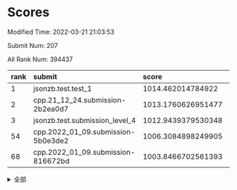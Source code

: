 # Scores

Modified Time: 2022-03-21 21:03:53

Submit Num: 207

All Rank Num: 394437

| rank |               submit               |       score        |       sigma        | pk_num |
| :--- | :--------------------------------- | :----------------- | :----------------- | :----- |
| 1    | jsonzb.test.test_1                 | 1014.462014784922  | 0.8244411052334873 | 7625   |
| 2    | cpp.21_12_24.submission-2b2ea0d7   | 1013.1760626951477 | 0.8269725694514046 | 7626   |
| 3    | jsonzb.test.submission_level_4     | 1012.9439379530348 | 0.7968282709666284 | 7622   |
| 54   | cpp.2022_01_09.submission-5b0e3de2 | 1006.3084898249905 | 0.7237476963094274 | 7623   |
| 68   | cpp.2022_01_09.submission-816672bd | 1003.8466702561393 | 0.7261131405275855 | 7623   |


<details>
<summary>全部</summary>

| rank |                 submit                 |       score        |       sigma        | pk_num |
| :--- | :------------------------------------- | :----------------- | :----------------- | :----- |
| 1    | jsonzb.test.test_1                     | 1014.462014784922  | 0.8244411052334873 | 7625   |
| 2    | cpp.21_12_24.submission-2b2ea0d7       | 1013.1760626951477 | 0.8269725694514046 | 7626   |
| 3    | jsonzb.test.submission_level_4         | 1012.9439379530348 | 0.7968282709666284 | 7622   |
| 4    | gobigger.level_3.submission_level_3_24 | 1011.7331071450922 | 0.7856679941774937 | 7622   |
| 5    | gobigger.level_3.submission_level_3_4  | 1011.3651985176178 | 0.7626140592549889 | 7621   |
| 6    | gobigger.level_3.submission_level_3_15 | 1011.076307041709  | 0.7668720813168152 | 7619   |
| 7    | gobigger.level_3.submission_level_3_10 | 1011.0419111337695 | 0.7485587904340802 | 7620   |
| 8    | gobigger.level_3.submission_level_3_5  | 1011.0381554564998 | 0.7644672886107101 | 7621   |
| 9    | gobigger.level_3.submission_level_3_27 | 1010.9745152279604 | 0.779243511398019  | 7627   |
| 10   | gobigger.level_3.submission_level_3_18 | 1010.9321146536126 | 0.7830358072068294 | 7623   |
| 11   | gobigger.level_3.submission_level_3_7  | 1010.8440629905488 | 0.7641748325680227 | 7621   |
| 12   | gobigger.level_3.submission_level_3_45 | 1010.8028074974233 | 0.7824724719903382 | 7624   |
| 13   | gobigger.level_3.submission_level_3_12 | 1010.8010599657705 | 0.7520681277083392 | 7617   |
| 14   | gobigger.level_3.submission_level_3_35 | 1010.7966295273031 | 0.7608841374631368 | 7621   |
| 15   | gobigger.level_3.submission_level_3_2  | 1010.7866293851035 | 0.7570672297729567 | 7623   |
| 16   | gobigger.level_3.submission_level_3_8  | 1010.7197295682041 | 0.7728061120963136 | 7622   |
| 17   | gobigger.level_3.submission_level_3_37 | 1010.5935895695075 | 0.77462322450457   | 7620   |
| 18   | gobigger.level_3.submission_level_3_11 | 1010.3845462371099 | 0.759307231722288  | 7623   |
| 19   | gobigger.level_3.submission_level_3_32 | 1010.3844789109819 | 0.7846809527734528 | 7628   |
| 20   | gobigger.level_3.submission_level_3_26 | 1010.3820320831121 | 0.7485216351375842 | 7617   |
| 21   | gobigger.level_3.submission_level_3_44 | 1010.3483515182389 | 0.7588026382079985 | 7621   |
| 22   | gobigger.level_3.submission_level_3_22 | 1010.304035244022  | 0.7533742925034379 | 7623   |
| 23   | gobigger.level_3.submission_level_3_21 | 1010.2899987138217 | 0.7765466264399741 | 7624   |
| 24   | gobigger.level_3.submission_level_3_16 | 1010.2365738829819 | 0.773384611303988  | 7628   |
| 25   | gobigger.level_3.submission_level_3_1  | 1010.1691943156695 | 0.7871026999461336 | 7620   |
| 26   | gobigger.level_3.submission_level_3_3  | 1010.1382550979334 | 0.7719243731172721 | 7625   |
| 27   | gobigger.level_3.submission_level_3_19 | 1010.0757807916905 | 0.7630140322175744 | 7623   |
| 28   | gobigger.level_3.submission_level_3_48 | 1010.0623015142069 | 0.7533519557419247 | 7622   |
| 29   | gobigger.level_3.submission_level_3_14 | 1010.0396563414179 | 0.7295378518179564 | 7625   |
| 30   | gobigger.level_3.submission_level_3_43 | 1009.971769438593  | 0.7563040038429542 | 7620   |
| 31   | gobigger.level_3.submission_level_3_40 | 1009.9022464446665 | 0.7313065684719863 | 7623   |
| 32   | gobigger.level_3.submission_level_3_20 | 1009.9017516182254 | 0.7490322005708732 | 7622   |
| 33   | gobigger.level_3.submission_level_3_49 | 1009.8423242546206 | 0.7489365933333443 | 7619   |
| 34   | gobigger.level_3.submission_level_3_42 | 1009.8196188031176 | 0.7569376249553341 | 7622   |
| 35   | gobigger.level_3.submission_level_3_9  | 1009.7488853637682 | 0.7731650019424912 | 7619   |
| 36   | gobigger.level_3.submission_level_3_31 | 1009.6285648928124 | 0.7403643621142647 | 7623   |
| 37   | gobigger.level_3.submission_level_3_41 | 1009.5529732813031 | 0.762949078240883  | 7619   |
| 38   | gobigger.level_3.submission_level_3_6  | 1009.4297229157054 | 0.7604505524811198 | 7623   |
| 39   | gobigger.level_3.submission_level_3_0  | 1009.3339753231436 | 0.726777945844784  | 7624   |
| 40   | gobigger.level_3.submission_level_3_23 | 1009.2861354212037 | 0.753288955909765  | 7624   |
| 41   | gobigger.level_3.submission_level_3_28 | 1009.2858323458831 | 0.7411476830444091 | 7616   |
| 42   | gobigger.level_3.submission_level_3_34 | 1009.101399850213  | 0.7583540594036039 | 7620   |
| 43   | gobigger.level_3.submission_level_3_13 | 1009.0824505173215 | 0.742518494039696  | 7621   |
| 44   | gobigger.level_3.submission_level_3_46 | 1009.0672486264626 | 0.7524484221884313 | 7627   |
| 45   | gobigger.level_3.submission_level_3_17 | 1009.0029260858679 | 0.7486880643121357 | 7622   |
| 46   | gobigger.level_3.submission_level_3_33 | 1008.9424277294313 | 0.7433233339842013 | 7623   |
| 47   | gobigger.level_3.submission_level_3_47 | 1008.7714877912298 | 0.7435267156248987 | 7626   |
| 48   | gobigger.level_3.submission_level_3_39 | 1008.7686525268442 | 0.7320177347326798 | 7624   |
| 49   | gobigger.level_3.submission_level_3_36 | 1008.6209751654335 | 0.7632637548387909 | 7621   |
| 50   | gobigger.level_3.submission_level_3_30 | 1008.6132589531235 | 0.7536455082374626 | 7619   |
| 51   | gobigger.level_3.submission_level_3_38 | 1008.5823036650695 | 0.7530995561152741 | 7624   |
| 52   | gobigger.level_3.submission_level_3_29 | 1008.3447565943213 | 0.7461979028750061 | 7623   |
| 53   | gobigger.level_3.submission_level_3_25 | 1007.2092202055901 | 0.7452888613018417 | 7623   |
| 54   | cpp.2022_01_09.submission-5b0e3de2     | 1006.3084898249905 | 0.7237476963094274 | 7623   |
| 55   | gobigger.level_1.submission_level_1_18 | 1004.9901755476251 | 0.734648052324007  | 7619   |
| 56   | gobigger.level_1.submission_level_1_24 | 1004.7320425022394 | 0.71726520201338   | 7619   |
| 57   | gobigger.level_1.submission_level_1_35 | 1004.6888493345375 | 0.7284157292435471 | 7620   |
| 58   | gobigger.level_1.submission_level_1_27 | 1004.302516112518  | 0.7137522912193206 | 7623   |
| 59   | gobigger.level_1.submission_level_1_1  | 1004.3020604065426 | 0.7236095358411456 | 7615   |
| 60   | gobigger.level_1.submission_level_1_40 | 1004.2270813740253 | 0.7341650615551432 | 7619   |
| 61   | gobigger.level_1.submission_level_1_11 | 1004.1616564582027 | 0.7181525446191992 | 7617   |
| 62   | gobigger.level_1.submission_level_1_26 | 1004.1122023517163 | 0.7177042780442863 | 7624   |
| 63   | gobigger.level_1.submission_level_1_5  | 1004.1061415996196 | 0.7090228436297061 | 7624   |
| 64   | gobigger.level_1.submission_level_1_29 | 1004.0918570613079 | 0.7267952680833403 | 7623   |
| 65   | gobigger.level_1.submission_level_1_22 | 1004.0916595019185 | 0.7153264554550337 | 7620   |
| 66   | gobigger.level_1.submission_level_1_49 | 1003.9852192474598 | 0.7239131164538964 | 7620   |
| 67   | gobigger.level_1.submission_level_1_8  | 1003.9513619990246 | 0.728612712557328  | 7618   |
| 68   | cpp.2022_01_09.submission-816672bd     | 1003.8466702561393 | 0.7261131405275855 | 7623   |
| 69   | gobigger.level_1.submission_level_1_21 | 1003.7741617581374 | 0.7146271315073357 | 7623   |
| 70   | gobigger.level_1.submission_level_1_2  | 1003.7313582256949 | 0.7107241873882415 | 7621   |
| 71   | gobigger.level_1.submission_level_1_30 | 1003.6963105893617 | 0.7079934677325554 | 7617   |
| 72   | gobigger.level_1.submission_level_1_16 | 1003.6762910010327 | 0.7200771295005208 | 7622   |
| 73   | gobigger.level_1.submission_level_1_23 | 1003.6357148406927 | 0.7193590447633863 | 7621   |
| 74   | gobigger.level_1.submission_level_1_47 | 1003.6205346112711 | 0.7164314635479356 | 7622   |
| 75   | gobigger.level_1.submission_level_1_28 | 1003.605287672344  | 0.7332495832995952 | 7618   |
| 76   | gobigger.level_1.submission_level_1_13 | 1003.5626126973239 | 0.7255034860548022 | 7618   |
| 77   | gobigger.level_1.submission_level_1_43 | 1003.554568791536  | 0.7178884660863728 | 7624   |
| 78   | gobigger.level_1.submission_level_1_9  | 1003.4870441066709 | 0.7147404755606119 | 7618   |
| 79   | gobigger.level_1.submission_level_1_32 | 1003.4196194186793 | 0.7103817259701691 | 7623   |
| 80   | gobigger.level_1.submission_level_1_42 | 1003.2934620447234 | 0.7168925420676708 | 7622   |
| 81   | gobigger.level_1.submission_level_1_15 | 1003.2873395226957 | 0.7096446676465071 | 7623   |
| 82   | gobigger.level_1.submission_level_1_17 | 1003.22089744274   | 0.7237065653517495 | 7624   |
| 83   | gobigger.level_1.submission_level_1_38 | 1003.208392988099  | 0.7195526431004149 | 7626   |
| 84   | gobigger.level_1.submission_level_1_31 | 1003.1933417729354 | 0.7113838527756248 | 7620   |
| 85   | gobigger.level_1.submission_level_1_33 | 1003.191538869021  | 0.7061180050792486 | 7618   |
| 86   | gobigger.level_1.submission_level_1_37 | 1003.1706039977487 | 0.7241650081518647 | 7617   |
| 87   | gobigger.level_1.submission_level_1_19 | 1003.1514050083018 | 0.7106195694256405 | 7620   |
| 88   | gobigger.level_1.submission_level_1_36 | 1003.1099088190799 | 0.7102626423871341 | 7620   |
| 89   | gobigger.level_1.submission_level_1_25 | 1003.1064326982687 | 0.725504919856987  | 7618   |
| 90   | gobigger.level_1.submission_level_1_34 | 1003.0361198556245 | 0.7097817792138449 | 7623   |
| 91   | gobigger.level_1.submission_level_1_7  | 1003.0093198550281 | 0.7250555762084294 | 7623   |
| 92   | gobigger.level_1.submission_level_1_41 | 1002.9054598042138 | 0.7157393554430154 | 7624   |
| 93   | gobigger.level_1.submission_level_1_44 | 1002.8069729870474 | 0.7096842930667642 | 7615   |
| 94   | gobigger.level_1.submission_level_1_48 | 1002.8035662117783 | 0.7210058016968809 | 7618   |
| 95   | gobigger.level_1.submission_level_1_3  | 1002.7807460456885 | 0.7165603238242744 | 7623   |
| 96   | gobigger.level_1.submission_level_1_4  | 1002.7806282402839 | 0.7249033241853265 | 7625   |
| 97   | gobigger.level_1.submission_level_1_6  | 1002.6458631687823 | 0.7153316020617636 | 7621   |
| 98   | gobigger.level_1.submission_level_1_14 | 1002.6360266809775 | 0.7163578922463718 | 7620   |
| 99   | gobigger.level_1.submission_level_1_10 | 1002.614211256751  | 0.7145206364046668 | 7631   |
| 100  | gobigger.level_1.submission_level_1_20 | 1002.5895799837634 | 0.7249022625045275 | 7622   |
| 101  | gobigger.level_1.submission_level_1_46 | 1002.5293289254708 | 0.7125352877688782 | 7612   |
| 102  | gobigger.level_1.submission_level_1_45 | 1002.4304782291576 | 0.7045385410479383 | 7626   |
| 103  | gobigger.level_1.submission_level_1_0  | 1002.3469318460343 | 0.7147336904261519 | 7619   |
| 104  | gobigger.level_1.submission_level_1_39 | 1002.160672847364  | 0.7237880105630774 | 7624   |
| 105  | gobigger.level_1.submission_level_1_12 | 1001.7205812527022 | 0.7172282766285132 | 7631   |
| 106  | gobigger.random.submission_random_28   | 998.1027002653929  | 0.7226594647751446 | 7629   |
| 107  | gobigger.random.submission_random_20   | 997.08128077689    | 0.7097840258205486 | 7624   |
| 108  | gobigger.random.submission_random_15   | 996.9149992394904  | 0.711880380797212  | 7617   |
| 109  | gobigger.random.submission_random_47   | 996.8177687996915  | 0.701990031864739  | 7625   |
| 110  | gobigger.random.submission_random_43   | 996.755462779747   | 0.7086713354835373 | 7630   |
| 111  | gobigger.random.submission_random_48   | 996.7191475006442  | 0.7069892769150001 | 7623   |
| 112  | gobigger.random.submission_random_8    | 996.7176493826621  | 0.705494371557062  | 7619   |
| 113  | gobigger.random.submission_random_7    | 996.6617355069477  | 0.7024516984403697 | 7627   |
| 114  | gobigger.random.submission_random_40   | 996.3756744796236  | 0.700796912173046  | 7622   |
| 115  | gobigger.random.submission_random_19   | 996.3657500516963  | 0.7083922924884781 | 7620   |
| 116  | gobigger.random.submission_random_23   | 996.3269172305493  | 0.6991897284574403 | 7621   |
| 117  | gobigger.random.submission_random_26   | 996.3175188685399  | 0.6985832599683562 | 7622   |
| 118  | gobigger.random.submission_random_13   | 996.2886166512254  | 0.7037755471038685 | 7621   |
| 119  | gobigger.random.submission_random_0    | 996.2800717443434  | 0.7056676149722607 | 7618   |
| 120  | gobigger.random.submission_random_41   | 996.2138848480788  | 0.7034851199911476 | 7620   |
| 121  | gobigger.random.submission_random_36   | 996.1797552605353  | 0.6993122417597877 | 7624   |
| 122  | gobigger.random.submission_random_38   | 996.1115225376109  | 0.7103837091547649 | 7630   |
| 123  | gobigger.random.submission_random_3    | 996.0815220433559  | 0.7124978574964003 | 7624   |
| 124  | gobigger.random.submission_random_25   | 996.077029886127   | 0.6987222947502993 | 7621   |
| 125  | gobigger.random.submission_random_31   | 996.0753694828861  | 0.7049065601720802 | 7627   |
| 126  | gobigger.random.submission_random_30   | 996.0685022663971  | 0.7106862044376608 | 7623   |
| 127  | gobigger.random.submission_random_45   | 996.0249885723907  | 0.7010191785257396 | 7623   |
| 128  | gobigger.random.submission_random_34   | 995.9885786933701  | 0.7085640854015886 | 7621   |
| 129  | gobigger.random.submission_random_46   | 995.9709218450532  | 0.702155264169163  | 7623   |
| 130  | gobigger.random.submission_random_18   | 995.9407270247677  | 0.7141323449209789 | 7620   |
| 131  | gobigger.random.submission_random_1    | 995.9059758484434  | 0.7129645168374132 | 7623   |
| 132  | gobigger.random.submission_random_49   | 995.894655297586   | 0.7074069094389827 | 7622   |
| 133  | gobigger.random.submission_random_5    | 995.8797184916493  | 0.7244329972281713 | 7623   |
| 134  | gobigger.random.submission_random_9    | 995.8169847784633  | 0.708250326183626  | 7625   |
| 135  | gobigger.random.submission_random_24   | 995.7237118069172  | 0.701632763259244  | 7620   |
| 136  | gobigger.random.submission_random_32   | 995.7127719178269  | 0.7127093078763813 | 7622   |
| 137  | gobigger.random.submission_random_4    | 995.6194007035295  | 0.7161513623394111 | 7622   |
| 138  | gobigger.random.submission_random_37   | 995.4352531778295  | 0.7102473808280592 | 7619   |
| 139  | gobigger.random.submission_random_6    | 995.4284162359078  | 0.6975749721291099 | 7619   |
| 140  | gobigger.random.submission_random_10   | 995.4086511051283  | 0.7033227648245206 | 7625   |
| 141  | gobigger.random.submission_random_39   | 995.3984451353468  | 0.7208859139725364 | 7624   |
| 142  | gobigger.random.submission_random_22   | 995.3474354524419  | 0.7116761657914435 | 7623   |
| 143  | gobigger.random.submission_random_44   | 995.3160424270199  | 0.7028493356419191 | 7620   |
| 144  | gobigger.random.submission_random_27   | 995.3023169833205  | 0.7230698373260371 | 7627   |
| 145  | gobigger.random.submission_random_16   | 995.2597506889965  | 0.7372594938377155 | 7621   |
| 146  | gobigger.random.submission_random_2    | 995.1913525882803  | 0.7025440536506729 | 7623   |
| 147  | gobigger.random.submission_random_42   | 995.1912469787015  | 0.7124127476204    | 7622   |
| 148  | gobigger.random.submission_random_21   | 995.121908685451   | 0.7214557896406419 | 7624   |
| 149  | gobigger.random.submission_random_14   | 995.1035942153597  | 0.7082199985123284 | 7623   |
| 150  | gobigger.random.submission_random_33   | 995.0943086626634  | 0.7212439293190545 | 7624   |
| 151  | gobigger.random.submission_random_17   | 995.0269225860525  | 0.7142026357365612 | 7623   |
| 152  | gobigger.random.submission_random_35   | 994.9934028913443  | 0.7077145401745867 | 7625   |
| 153  | gobigger.random.submission_random_11   | 994.975284080504   | 0.7206901296939248 | 7626   |
| 154  | gobigger.random.submission_random_29   | 994.7549060882998  | 0.7062344270980785 | 7623   |
| 155  | gobigger.random.submission_random_12   | 994.7275036813954  | 0.7127615864905891 | 7624   |
| 156  | gobigger.level_2.submission_level_2_5  | 994.1447833888111  | 0.7259912371165653 | 7621   |
| 157  | gobigger.level_2.submission_level_2_28 | 993.6484483675006  | 0.7436419019064694 | 7625   |
| 158  | gobigger.level_2.submission_level_2_41 | 993.539034922895   | 0.7283921122797355 | 7623   |
| 159  | gobigger.level_2.submission_level_2_1  | 993.359898553368   | 0.7338550408166574 | 7624   |
| 160  | gobigger.level_2.submission_level_2_44 | 993.2798784057659  | 0.7388089525282986 | 7625   |
| 161  | gobigger.level_2.submission_level_2_18 | 993.1785498653034  | 0.7336847979685173 | 7617   |
| 162  | gobigger.level_2.submission_level_2_35 | 993.0978865165469  | 0.7229401133266252 | 7625   |
| 163  | gobigger.level_2.submission_level_2_3  | 992.9820695645421  | 0.7367839407256236 | 7621   |
| 164  | gobigger.level_2.submission_level_2_39 | 992.9195963295517  | 0.7468836975410171 | 7628   |
| 165  | gobigger.level_2.submission_level_2_12 | 992.901894453578   | 0.755735116680218  | 7620   |
| 166  | gobigger.level_2.submission_level_2_36 | 992.8870600368408  | 0.72901519949853   | 7624   |
| 167  | gobigger.level_2.submission_level_2_23 | 992.6164372012188  | 0.7225737555586301 | 7618   |
| 168  | gobigger.level_2.submission_level_2_13 | 992.5387987139907  | 0.7494172383884123 | 7626   |
| 169  | gobigger.level_2.submission_level_2_8  | 992.5073711479118  | 0.7186140359696552 | 7621   |
| 170  | gobigger.level_2.submission_level_2_11 | 992.5053693907331  | 0.7375615887675379 | 7622   |
| 171  | gobigger.level_2.submission_level_2_40 | 992.4557716236538  | 0.744667577151533  | 7627   |
| 172  | gobigger.level_2.submission_level_2_17 | 992.4395159072236  | 0.7407982283983233 | 7621   |
| 173  | gobigger.level_2.submission_level_2_25 | 992.3977095857122  | 0.7556558746226367 | 7620   |
| 174  | gobigger.level_2.submission_level_2_48 | 992.3946432715144  | 0.7329877459299651 | 7622   |
| 175  | gobigger.level_2.submission_level_2_16 | 992.3935208927865  | 0.7432872979514945 | 7622   |
| 176  | gobigger.level_2.submission_level_2_20 | 992.3719831845837  | 0.729510376414902  | 7614   |
| 177  | gobigger.level_2.submission_level_2_47 | 992.2968391805041  | 0.7554198067434188 | 7617   |
| 178  | gobigger.level_2.submission_level_2_33 | 992.2173305496566  | 0.732923239332599  | 7624   |
| 179  | gobigger.level_2.submission_level_2_46 | 992.1942609437459  | 0.7596632743212601 | 7622   |
| 180  | gobigger.level_2.submission_level_2_15 | 992.1596771762756  | 0.7398665093618902 | 7617   |
| 181  | gobigger.level_2.submission_level_2_32 | 992.12155453524    | 0.7301907426332711 | 7627   |
| 182  | gobigger.level_2.submission_level_2_37 | 992.0955422258278  | 0.7382434966112555 | 7619   |
| 183  | gobigger.level_2.submission_level_2_22 | 992.0856085389688  | 0.7452747515282027 | 7620   |
| 184  | gobigger.level_2.submission_level_2_49 | 992.0617643034833  | 0.7418214353751615 | 7622   |
| 185  | gobigger.level_2.submission_level_2_31 | 991.9608511419146  | 0.7416396124501197 | 7620   |
| 186  | gobigger.level_2.submission_level_2_34 | 991.9177579047881  | 0.745848809728007  | 7621   |
| 187  | gobigger.level_2.submission_level_2_42 | 991.8914495937329  | 0.7471629041082082 | 7623   |
| 188  | gobigger.level_2.submission_level_2_19 | 991.8365425655854  | 0.7642159658726821 | 7620   |
| 189  | gobigger.level_2.submission_level_2_6  | 991.7518333086001  | 0.7507380660467956 | 7620   |
| 190  | gobigger.level_2.submission_level_2_30 | 991.6561872550702  | 0.7560823976973394 | 7624   |
| 191  | gobigger.level_2.submission_level_2_10 | 991.6556484592694  | 0.7488630509641024 | 7619   |
| 192  | gobigger.level_2.submission_level_2_7  | 991.6540551440946  | 0.7540075469757974 | 7623   |
| 193  | gobigger.level_2.submission_level_2_0  | 991.641097840348   | 0.7439284208975654 | 7622   |
| 194  | gobigger.level_2.submission_level_2_43 | 991.5949467403819  | 0.7481086285718791 | 7621   |
| 195  | gobigger.level_2.submission_level_2_24 | 991.4924528818925  | 0.7490525150678766 | 7622   |
| 196  | gobigger.level_2.submission_level_2_45 | 991.4856410140258  | 0.7343809554484154 | 7622   |
| 197  | gobigger.level_2.submission_level_2_9  | 991.4699458141125  | 0.7442711899889362 | 7621   |
| 198  | gobigger.level_2.submission_level_2_4  | 991.2370338313424  | 0.7503039014313991 | 7621   |
| 199  | gobigger.level_2.submission_level_2_21 | 991.2257067806368  | 0.7509292183117586 | 7627   |
| 200  | gobigger.level_2.submission_level_2_2  | 991.2119311998932  | 0.7952260493264185 | 7624   |
| 201  | gobigger.level_2.submission_level_2_14 | 991.154735488154   | 0.7555530067232509 | 7623   |
| 202  | gobigger.level_2.submission_level_2_26 | 991.1469901419345  | 0.7459201861865253 | 7622   |
| 203  | gobigger.level_2.submission_level_2_29 | 991.1281310557771  | 0.7690705344024803 | 7616   |
| 204  | gobigger.level_2.submission_level_2_38 | 990.9823471428763  | 0.765348547778688  | 7623   |
| 205  | gobigger.level_2.submission_level_2_27 | 990.8549497427845  | 0.7463156363523296 | 7619   |
| 206  | gobigger.none.submission_none_0        | 974.888689181103   | 1.5992888894044335 | 7624   |
| 207  | gobigger.none.submission_none_1        | 973.6639805955158  | 1.7057775894747762 | 7615   |

</details>